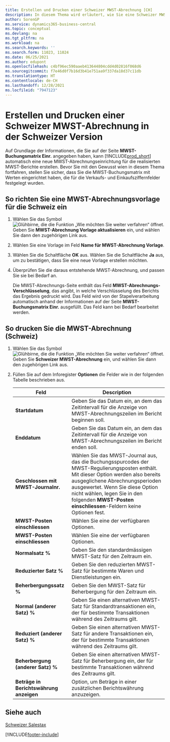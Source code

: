 ```yaml
---
title: Erstellen und Drucken einer Schweizer MWST-Abrechnung [CH]
description: In diesem Thema wird erläutert, wie Sie eine Schweizer MWST-Abrechnung auf Grundlage von angegebenen Informationen auf der Seite „MWST-Buchungsmatrix“ festlegen.
author: SorenGP
ms.service: dynamics365-business-central
ms.topic: conceptual
ms.devlang: na
ms.tgt_pltfrm: na
ms.workload: na
ms.search.keywords: ''
ms.search.form: 11023, 11024
ms.date: 06/25/2021
ms.author: edupont
ms.openlocfilehash: c4bf96ec590aaeb413644804cdd4d02816f068d6
ms.sourcegitcommit: f7e46d0f7b16d3b41e751aa9f337da18d37c11db
ms.translationtype: HT
ms.contentlocale: de-CH
ms.lasthandoff: 12/28/2021
ms.locfileid: "7947123"
---
```

# <a name="create-and-print-a-swiss-vat-statement-in-the-swiss-version"></a>Erstellen und Drucken einer Schweizer MWST-Abrechnung in der Schweizer Version
Auf Grundlage der Informationen, die Sie auf der Seite **MWST-Buchungsmatrix Einr.** angegeben haben, kann [!INCLUDE[prod_short](../../includes/prod_short.md)] automatisch eine neue MWST-Abrechnungseinrichtung für die realisierten MWST-Berichte erstellen. Bevor Sie mit den Gewusst wien in diesem Thema fortfahren, stellen Sie sicher, dass Sie die MWST-Buchungsmatrix mit Werten eingerichtet haben, die für die Verkaufs- und Einkaufsziffernfelder festgelegt wurden.  

## <a name="to-set-up-a-swiss-vat-statement-template"></a>So richten Sie eine MWST-Abrechnungsvorlage für die Schweiz ein  

1.  Wählen Sie das Symbol ![Glühbirne, die die Funktion „Wie möchten Sie weiter verfahren“ öffnet.](../../media/ui-search/search_small.png "Tell me-Funktion") Geben Sie **MWST-Abrechnung Vorlage aktualisieren** ein, und wählen Sie dann den zugehörigen Link aus.  
2.  Wählen Sie eine Vorlage im Feld **Name für MWST-Abrechnung Vorlage**.
3.  Wählen Sie die Schaltfläche **OK** aus. Wählen Sie die Schaltfläche **Ja** aus, um zu bestätigen, dass Sie eine neue Vorlage erstellen möchten.  
4.  Überprüfen Sie die daraus entstehende MWST-Abrechnung, und passen Sie sie bei Bedarf an.  

     Die MWST-Abrechnungs-Seite enthält das Feld **MWST-Abrechnungs-Verschlüsselung**, das angibt, in welche Verschlüsselung des Berichts das Ergebnis gedruckt wird. Das Feld wird von der Stapelverarbeitung automatisch anhand der Informationen auf der Seite **MWST-Buchungsmatrix Einr.** ausgefüllt. Das Feld kann bei Bedarf bearbeitet werden.  

## <a name="to-print-the-swiss-vat-statement"></a>So drucken Sie die MWST-Abrechnung (Schweiz)  

1.  Wählen Sie das Symbol ![Glühbirne, die die Funktion „Wie möchten Sie weiter verfahren“ öffnet.](../../media/ui-search/search_small.png "Tell me-Funktion") Geben Sie **Schweizer MWST-Abrechnung** ein, und wählen Sie dann den zugehörigen Link aus.  
2.  Füllen Sie auf dem Inforegister **Optionen** die Felder wie in der folgenden Tabelle beschrieben aus.  

    |Feld|Description|  
    |---------------------------------|---------------------------------------|  
    |**Startdatum**|Geben Sie das Datum ein, an dem das Zeitintervall für die Anzeige von MWST-Abrechnungszeilen im Bericht beginnen soll.|  
    |**Enddatum**|Geben Sie das Datum ein, an dem das Zeitintervall für die Anzeige von MWST-Abrechnungszeilen im Bericht enden soll.|  
    |**Geschlossen mit MWST-Journalnr.**|Wählen Sie das MWST-Journal aus, das die Buchungsspurcodes der MWST-Regulierungsposten enthält. Mit dieser Option werden also bereits ausgeglichene Abrechnungsperioden ausgewertet. Wenn Sie diese Option nicht wählen, legen Sie in den folgenden **MWST-Posten einschliessen**-Feldern keine Optionen fest.|  
    |**MWST-Posten einschliessen**|Wählen Sie eine der verfügbaren Optionen.|  
    |**MWST-Posten einschliessen**|Wählen Sie eine der verfügbaren Optionen.|  
    |**Normalsatz %**|Geben Sie den standardmässigen MWST-Satz für den Zeitraum ein.|  
    |**Reduzierter Satz %**|Geben Sie den reduzierten MWST-Satz für bestimmte Waren und Dienstleistungen ein.|  
    |**Beherbergungssatz %**|Geben Sie den MWST-Satz für Beherbergung für den Zeitraum ein.|  
    |**Normal (anderer Satz) %**|Geben Sie einen alternativen MWST-Satz für Standardtransaktionen ein, der für bestimmte Transaktionen während des Zeitraums gilt.|  
    |**Reduziert (anderer Satz) %**|Geben Sie einen alternativen MWST-Satz für andere Transaktionen ein, der für bestimmte Transaktionen während des Zeitraums gilt.|  
    |**Beherbergung (anderer Satz) %**|Geben Sie einen alternativen MWST-Satz für Beherbergung ein, der für bestimmte Transaktionen während des Zeitraums gilt.|  
    |**Beträge in Berichtswährung anzeigen**|Option, um Beträge in einer zusätzlichen Berichtswährung anzuzeigen.|  

## <a name="see-also"></a>Siehe auch  
 [Schweizer Salestax](swiss-value-added-tax.md)


[!INCLUDE[footer-include](../../includes/footer-banner.md)]